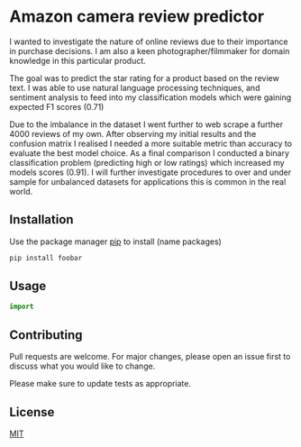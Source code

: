 ﻿
# Amazon camera review predictor

I wanted to investigate the nature of online reviews due to their importance in purchase decisions. I am also a keen photographer/filmmaker for domain knowledge in this particular product.

The goal was to predict the star rating for a product based on the review text. I was able to use natural language processing techniques, and sentiment analysis to feed into my classification models which were gaining expected F1 scores (0.71)

Due to the imbalance in the dataset I went further to web scrape a further 4000 reviews of my own. After observing my initial results and the confusion matrix I realised I needed a more suitable metric than accuracy to evaluate the best model choice. As a final comparison I conducted a binary classification problem (predicting high or low ratings) which increased my models scores (0.91). I will further investigate procedures to over and under sample for unbalanced datasets for applications this is common in the real world.

## Installation

Use the package manager [pip](https://pip.pypa.io/en/stable/) to install (name packages)

```bash
pip install foobar
```

## Usage

```python
import 
```

## Contributing
Pull requests are welcome. For major changes, please open an issue first to discuss what you would like to change.

Please make sure to update tests as appropriate.

## License
[MIT](https://choosealicense.com/licenses/mit/)
